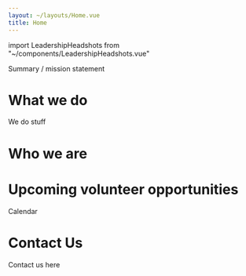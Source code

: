 ```yaml
---
layout: ~/layouts/Home.vue
title: Home
---
```


import LeadershipHeadshots from "~/components/LeadershipHeadshots.vue"

Summary / mission statement

# What we do

We do stuff

# Who we are

<LeadershipHeadshots />

# Upcoming volunteer opportunities

Calendar

# Contact Us

Contact us here
